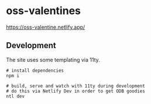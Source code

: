 # oss-valentines

https://oss-valentine.netlify.app/

## Development

The site uses some templating via 11ty. 

```
# install dependencies
npm i

# build, serve and watch with 11ty during development
# do this via Netlify Dev in order to get ODB goodies
ntl dev
```
